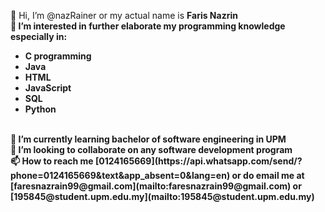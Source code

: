 👋 Hi, I’m @nazRainer or my actual name is <b/>Faris Nazrin<b/><br/>
👀 I’m interested in further elaborate my programming knowledge especially in:
<ul>
    <li>C programming</li>
    <li>Java</li>
    <li>HTML</li>
    <li>JavaScript</li>
    <li>SQL</li>
    <li>Python</li>
</ul><br/>
🌱 I’m currently learning bachelor of software engineering in UPM<br/>
💞️ I’m looking to collaborate on any software development program<br/>
📫 How to reach me [0124165669](https://api.whatsapp.com/send/?phone=0124165669&text&app_absent=0&lang=en) or do email me at [faresnazrain99@gmail.com](mailto:faresnazrain99@gmail.com) or [195845@student.upm.edu.my](mailto:195845@student.upm.edu.my)

<!---
nazRainer/nazRainer is a ✨ special ✨ repository because its `README.md` (this file) appears on your GitHub profile.
You can click the Preview link to take a look at your changes.
--->
